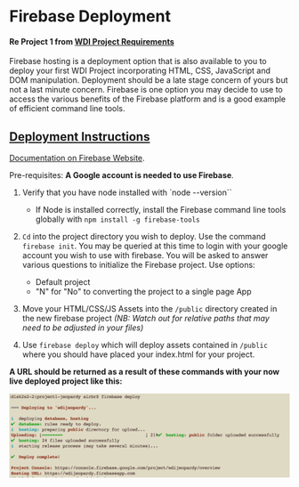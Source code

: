 # Firebase Deployment
#### Re Project 1 from [WDI Project Requirements](https://github.com/ATL-WDI-Curriculum/projects/blob/master/project1.md) 

Firebase hosting is a deployment option that is also available to you to deploy your first WDI Project incorporating HTML, CSS, JavaScript and DOM manipulation. Deployment should be a late stage concern of yours but not a last minute concern. Firebase is one option you may decide to use to access the various benefits of the Firebase platform and is a good example of efficient command line tools.  

## [Deployment Instructions](https://firebase.google.com/docs/hosting/deploying)

[Documentation on Firebase Website](https://firebase.google.com/docs/hosting/deploying).

Pre-requisites: **A Google account is needed to use Firebase**.

1. Verify that you have node installed with `node --version``
	* If Node is installed correctly, install the Firebase command line tools globally with `npm install -g firebase-tools`

2. `Cd` into the project directory you wish to deploy. Use the command `firebase init`. You may be queried at this time to login with your google account you wish to use with firebase. You will be asked to answer various questions to initialize the Firebase project. Use options:
	* Default project
	* "N" for "No" to converting the project to a single page App

3. Move your HTML/CSS/JS Assets into the `/public` directory created in the new firebase project *(NB: Watch out for relative paths that may need to be adjusted in your files)*
	
3. Use `firebase deploy` which will deploy assets contained in `/public` where you should have placed your index.html for your project.

**A URL should be returned as a result of these commands with your now live deployed project like this:**

![](images/firebaseresult.png)
